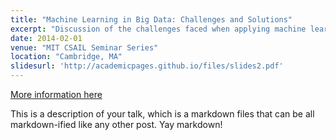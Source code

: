```yaml
---
title: "Machine Learning in Big Data: Challenges and Solutions"
excerpt: "Discussion of the challenges faced when applying machine learning to large-scale datasets and innovative solutions to address them."
date: 2014-02-01
venue: "MIT CSAIL Seminar Series"
location: "Cambridge, MA"
slidesurl: 'http://academicpages.github.io/files/slides2.pdf'
---
```


[More information here](http://example2.com)

This is a description of your talk, which is a markdown files that can be all markdown-ified like any other post. Yay markdown!
